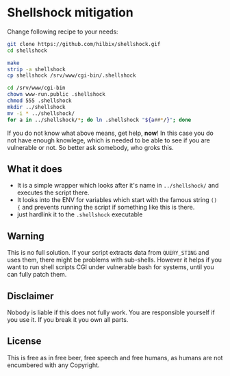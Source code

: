 # Shellshock mitigation

Change following recipe to your needs:

```bash
git clone https://github.com/hilbix/shellshock.gif
cd shellshock

make
strip -a shellshock
cp shellshock /srv/www/cgi-bin/.shellshock

cd /srv/www/cgi-bin
chown www-run.public .shellshock
chmod 555 .shellshock
mkdir ../shellshock
mv -i * ../shellshock/
for a in ../shellshock/*; do ln .shellshock "${a##*/}"; done
```

If you do not know what above means, get help, **now**!  In this case you do not have enough knowlege, which is needed to be able to see if you are vulnerable or not.  So better ask somebody, who groks this.


## What it does

- It is a simple wrapper which looks after it's name in `../shellshock/` and executes the script there.
- It looks into the ENV for variables which start with the famous string `() {` and prevents running the script if something like this is there.
- just hardlink it to the `.shellshock` executable

## Warning

This is no full solution.  If your script extracts data from `QUERY_STING` and uses them, there might be problems with sub-shells.
However it helps if you want to run shell scripts CGI under vulnerable bash for systems, until you can fully patch them.

## Disclaimer

Nobody is liable if this does not fully work.  You are responsible yourself if you use it.  If you break it you own all parts.

## License

This is free as in free beer, free speech and free humans, as humans are not encumbered with any Copyright.
